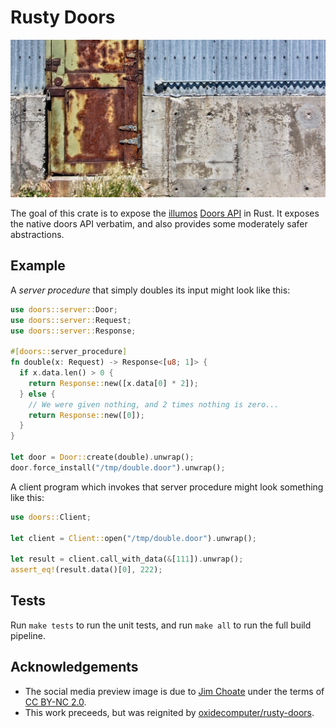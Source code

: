 # Rusty Doors
![](etc/social_media_preview.jpg)

The goal of this crate is to expose the [illumos][1] [Doors API][2] in
Rust. It exposes the native doors API verbatim, and also provides some
moderately safer abstractions.

## Example

A *server procedure* that simply doubles its input might look like this:

```rust
use doors::server::Door;
use doors::server::Request;
use doors::server::Response;

#[doors::server_procedure]
fn double(x: Request) -> Response<[u8; 1]> {
  if x.data.len() > 0 {
    return Response::new([x.data[0] * 2]);
  } else {
    // We were given nothing, and 2 times nothing is zero...
    return Response::new([0]);
  }
}

let door = Door::create(double).unwrap();
door.force_install("/tmp/double.door").unwrap();
```

A client program which invokes that server procedure might look
something like this:

```rust
use doors::Client;

let client = Client::open("/tmp/double.door").unwrap();

let result = client.call_with_data(&[111]).unwrap();
assert_eq!(result.data()[0], 222);
```

## Tests
Run `make tests` to run the unit tests, and run `make all` to run the
full build pipeline.


## Acknowledgements
* The social media preview image is due to [Jim Choate][4] under the
  terms of [CC BY-NC 2.0][5].
* This work preceeds, but was reignited by
  [oxidecomputer/rusty-doors][3].


<!-- REFERENCES -->
[1]: https://illumos.org/
[2]: https://github.com/robertdfrench/revolving-door
[3]: https://github.com/oxidecomputer/rusty-doors
[4]: https://www.flickr.com/photos/jimchoate/50854146398
[5]: https://creativecommons.org/licenses/by-nc/2.0/
